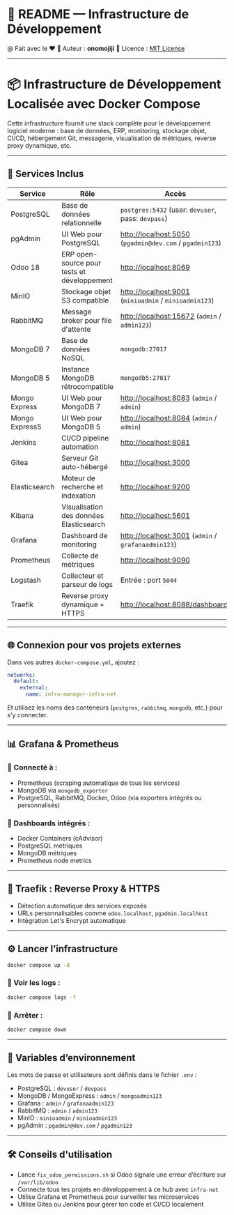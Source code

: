 # 📘 README — Infrastructure de Développement

@ Fait avec le ❤️
👤 Auteur : **onomojiji**
📝 Licence : [MIT License](https://opensource.org/licenses/MIT)

---

# 📦 Infrastructure de Développement Localisée avec Docker Compose

Cette infrastructure fournit une stack complète pour le développement logiciel moderne : base de données, ERP, monitoring, stockage objet, CI/CD, hébergement Git, messagerie, visualisation de métriques, reverse proxy dynamique, etc.

---

## 🔧 Services Inclus

| Service        | Rôle                                        | Accès                                                                             |
| -------------- | ------------------------------------------- | --------------------------------------------------------------------------------- |
| PostgreSQL     | Base de données relationnelle               | `postgres:5432` (user: `devuser`, pass: `devpass`)                                |
| pgAdmin        | UI Web pour PostgreSQL                      | [http://localhost:5050](http://localhost:5050) (`pgadmin@dev.com` / `pgadmin123`) |
| Odoo 18        | ERP open-source pour tests et développement | [http://localhost:8069](http://localhost:8069)                                    |
| MinIO          | Stockage objet S3 compatible                | [http://localhost:9001](http://localhost:9001) (`minioadmin` / `minioadmin123`)   |
| RabbitMQ       | Message broker pour file d'attente          | [http://localhost:15672](http://localhost:15672) (`admin` / `admin123`)           |
| MongoDB 7      | Base de données NoSQL                       | `mongodb:27017`                                                                   |
| MongoDB 5      | Instance MongoDB rétrocompatible            | `mongodb5:27017`                                                                  |
| Mongo Express  | UI Web pour MongoDB 7                       | [http://localhost:8083](http://localhost:8083) (`admin` / `admin`)                |
| Mongo Express5 | UI Web pour MongoDB 5                       | [http://localhost:8084](http://localhost:8084) (`admin` / `admin`)                |
| Jenkins        | CI/CD pipeline automation                   | [http://localhost:8081](http://localhost:8081)                                    |
| Gitea          | Serveur Git auto-hébergé                    | [http://localhost:3000](http://localhost:3000)                                    |
| Elasticsearch  | Moteur de recherche et indexation           | [http://localhost:9200](http://localhost:9200)                                    |
| Kibana         | Visualisation des données Elasticsearch     | [http://localhost:5601](http://localhost:5601)                                    |
| Grafana        | Dashboard de monitoring                     | [http://localhost:3001](http://localhost:3001) (`admin` / `grafanaadmin123`)      |
| Prometheus     | Collecte de métriques                       | [http://localhost:9090](http://localhost:9090)                                    |
| Logstash       | Collecteur et parseur de logs               | Entrée : port `5044`                                                              |
| Traefik        | Reverse proxy dynamique + HTTPS             | [http://localhost:8088/dashboard/](http://localhost:8088/dashboard/)              |

---

## 🌐 Connexion pour vos projets externes

Dans vos autres `docker-compose.yml`, ajoutez :

```yaml
networks:
  default:
    external:
      name: infra-manager-infra-net
```

Et utilisez les noms des conteneurs (`postgres`, `rabbitmq`, `mongodb`, etc.) pour s’y connecter.

---

## 📊 Grafana & Prometheus

### 🔌 Connecté à :

* Prometheus (scraping automatique de tous les services)
* MongoDB via `mongodb_exporter`
* PostgreSQL, RabbitMQ, Docker, Odoo (via exporters intégrés ou personnalisés)

### 🧩 Dashboards intégrés :

* Docker Containers (cAdvisor)
* PostgreSQL métriques
* MongoDB métriques
* Prometheus node metrics

---

## 🚀 Traefik : Reverse Proxy & HTTPS

* Détection automatique des services exposés
* URLs personnalisables comme `odoo.localhost`, `pgadmin.localhost`
* Intégration Let's Encrypt automatique

---

## ⚙️ Lancer l’infrastructure

```bash
docker compose up -d
```

### 🔎 Voir les logs :

```bash
docker compose logs -f
```

### 🛑 Arrêter :

```bash
docker compose down
```

---

## 🔐 Variables d’environnement

Les mots de passe et utilisateurs sont définis dans le fichier `.env` :

* PostgreSQL : `devuser` / `devpass`
* MongoDB / MongoExpress : `admin` / `mongoadmin123`
* Grafana : `admin` / `grafanaadmin123`
* RabbitMQ : `admin` / `admin123`
* MinIO : `minioadmin` / `minioadmin123`
* pgAdmin : `pgadmin@dev.com` / `pgadmin123`

---

## 🛠️ Conseils d'utilisation

* Lance `fix_odoo_permissions.sh` si Odoo signale une erreur d’écriture sur `/var/lib/odoo`
* Connecte tous tes projets en développement à ce hub avec `infra-net`
* Utilise Grafana et Prometheus pour surveiller tes microservices
* Utilise Gitea ou Jenkins pour gérer ton code et CI/CD localement
